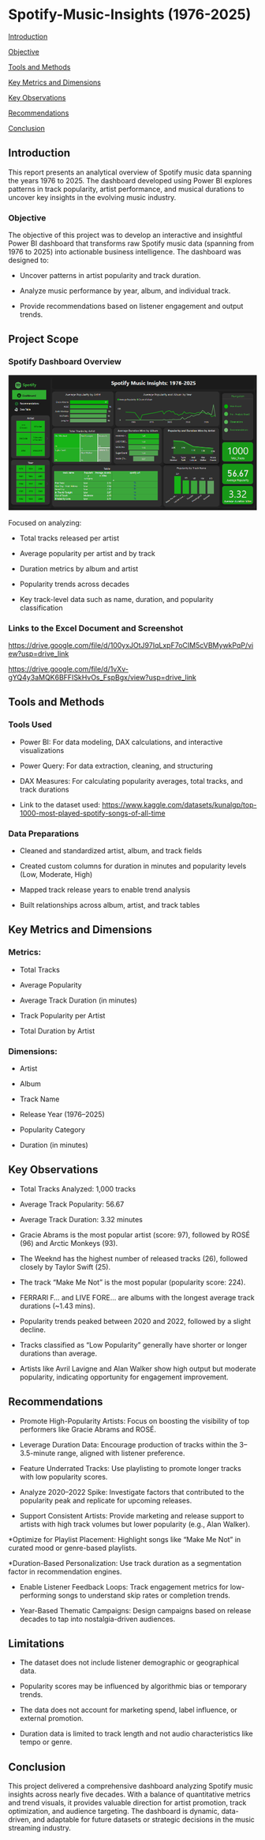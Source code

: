 # Spotify-Music-Insights (1976-2025)

[Introduction](#Introduction)

[Objective](#Objective)

[Tools and Methods](#ToolsandMetods)

[Key Metrics and Dimensions](#KeyMetricsandDimensions)

[Key Observations](#KeyObservations)

[Recommendations](#Recommendations)

[Conclusion](#Conclusion)

## Introduction

This report presents an analytical overview of Spotify music data spanning the years 1976 to 2025. The dashboard developed using Power BI explores patterns in track popularity, artist
performance, and musical durations to uncover key insights in the evolving music industry.

### Objective

The objective of this project was to develop an interactive and insightful Power BI dashboard that transforms raw Spotify music data (spanning from 1976 to 2025) into actionable business intelligence. The dashboard was designed to:

* Uncover patterns in artist popularity and track duration.

* Analyze music performance by year, album, and individual track.

* Provide recommendations based on listener engagement and output trends.

## Project Scope

### Spotify Dashboard Overview

![SpotifyDashboard](https://raw.githubusercontent.com/Busayoilesanmi/Spotify-Music-Insights-1976-2025-/main/SpotifyDashboard.png)

Focused on analyzing:

* Total tracks released per artist

* Average popularity per artist and by track

* Duration metrics by album and artist

* Popularity trends across decades

* Key track-level data such as name, duration, and popularity classification

### Links to the Excel Document and Screenshot

https://drive.google.com/file/d/100yxJOtJ97IqLxpF7oCIM5cVBMywkPqP/view?usp=drive_link

https://drive.google.com/file/d/1vXv-gYQ4y3aMQK6BFFISkHvOs_FspBgx/view?usp=drive_link

## Tools and Methods

### Tools Used

* Power BI: For data modeling, DAX calculations, and interactive visualizations

* Power Query: For data extraction, cleaning, and structuring

* DAX Measures: For calculating popularity averages, total tracks, and track durations

* Link to the dataset used: https://www.kaggle.com/datasets/kunalgp/top-1000-most-played-spotify-songs-of-all-time

### Data Preparations

* Cleaned and standardized artist, album, and track fields

* Created custom columns for duration in minutes and popularity levels (Low, Moderate, High)

* Mapped track release years to enable trend analysis

* Built relationships across album, artist, and track tables

## Key Metrics and Dimensions

### Metrics:

* Total Tracks

* Average Popularity

* Average Track Duration (in minutes)

* Track Popularity per Artist

* Total Duration by Artist

### Dimensions:

* Artist

* Album

* Track Name

* Release Year (1976–2025)

* Popularity Category

* Duration (in minutes)

## Key Observations

* Total Tracks Analyzed: 1,000 tracks
  
* Average Track Popularity: 56.67

* Average Track Duration: 3.32 minutes
  
* Gracie Abrams is the most popular artist (score: 97), followed by ROSÉ (96) and Arctic Monkeys (93).
  
* The Weeknd has the highest number of released tracks (26), followed closely by Taylor Swift (25).
  
* The track “Make Me Not” is the most popular (popularity score: 224).
  
* FERRARI F… and LIVE FORE… are albums with the longest average track durations (~1.43 mins).
  
* Popularity trends peaked between 2020 and 2022, followed by a slight decline.
  
* Tracks classified as “Low Popularity” generally have shorter or longer durations than average.
  
* Artists like Avril Lavigne and Alan Walker show high output but moderate popularity, indicating opportunity for engagement improvement.
  
## Recommendations

* Promote High-Popularity Artists: Focus on boosting the visibility of top performers like Gracie Abrams and ROSÉ.
  
* Leverage Duration Data: Encourage production of tracks within the 3–3.5-minute range, aligned with listener preference.
  
* Feature Underrated Tracks: Use playlisting to promote longer tracks with low popularity scores.
  
* Analyze 2020–2022 Spike: Investigate factors that contributed to the popularity peak and replicate for upcoming releases.
  
* Support Consistent Artists: Provide marketing and release support to artists with high track volumes but lower popularity (e.g., Alan Walker).
  
*Optimize for Playlist Placement: Highlight songs like “Make Me Not” in curated mood or genre-based playlists.

*Duration-Based Personalization: Use track duration as a segmentation factor in recommendation engines.

* Enable Listener Feedback Loops: Track engagement metrics for low-performing songs to understand skip rates or completion trends.
  
* Year-Based Thematic Campaigns: Design campaigns based on release decades to tap into nostalgia-driven audiences.
  
## Limitations

* The dataset does not include listener demographic or geographical data.

* Popularity scores may be influenced by algorithmic bias or temporary trends.

* The data does not account for marketing spend, label influence, or external promotion.
  
* Duration data is limited to track length and not audio characteristics like tempo or genre.

## Conclusion
This project delivered a comprehensive dashboard analyzing Spotify music insights across nearly five decades. With a balance of quantitative metrics and trend visuals, it provides valuable direction for artist promotion, track optimization, and audience targeting. The dashboard is dynamic, data-driven, and adaptable for future datasets or strategic decisions in the music streaming industry.
